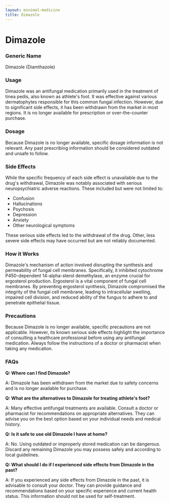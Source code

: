 ```yaml
---
layout: minimal-medicine
title: Dimazole
---
```


# Dimazole
### Generic Name
Dimazole (Diamthazole)

### Usage
Dimazole was an antifungal medication primarily used in the treatment of tinea pedis, also known as athlete's foot.  It was effective against various dermatophytes responsible for this common fungal infection.  However, due to significant side effects, it has been withdrawn from the market in most regions.  It is no longer available for prescription or over-the-counter purchase.


### Dosage
Because Dimazole is no longer available, specific dosage information is not relevant.  Any past prescribing information should be considered outdated and unsafe to follow.


### Side Effects
While the specific frequency of each side effect is unavailable due to the drug's withdrawal, Dimazole was notably associated with serious neuropsychiatric adverse reactions.  These included but were not limited to:

*   Confusion
*   Hallucinations
*   Psychosis
*   Depression
*   Anxiety
*   Other neurological symptoms


These serious side effects led to the withdrawal of the drug.  Other, less severe side effects may have occurred but are not reliably documented.


### How it Works
Dimazole's mechanism of action involved disrupting the synthesis and permeability of fungal cell membranes. Specifically, it inhibited cytochrome P450-dependent 14-alpha-sterol demethylase, an enzyme crucial for ergosterol production. Ergosterol is a vital component of fungal cell membranes. By preventing ergosterol synthesis, Dimazole compromised the integrity of the fungal cell membrane, leading to intracellular swelling, impaired cell division, and reduced ability of the fungus to adhere to and penetrate epithelial tissue.


### Precautions
Because Dimazole is no longer available, specific precautions are not applicable.  However, its known serious side effects highlight the importance of consulting a healthcare professional before using any antifungal medication.  Always follow the instructions of a doctor or pharmacist when taking any medication.


### FAQs

**Q: Where can I find Dimazole?**

A: Dimazole has been withdrawn from the market due to safety concerns and is no longer available for purchase.

**Q: What are the alternatives to Dimazole for treating athlete's foot?**

A: Many effective antifungal treatments are available.  Consult a doctor or pharmacist for recommendations on appropriate alternatives.  They can advise you on the best option based on your individual needs and medical history.

**Q: Is it safe to use old Dimazole I have at home?**

A: No.  Using outdated or improperly stored medication can be dangerous.  Discard any remaining Dimazole you may possess safely and according to local guidelines.

**Q: What should I do if I experienced side effects from Dimazole in the past?**

A: If you experienced any side effects from Dimazole in the past, it is advisable to consult your doctor.  They can provide guidance and recommendations based on your specific experience and current health status.  This information should not be used for self-treatment.
